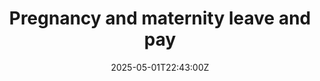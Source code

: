 ---
title: Pregnancy and maternity leave and pay
linkTitle: Pregnancy and maternity leave and pay
date: '2025-05-01T22:43:00Z'
weight: 1
description: The policy outlines maternity leave and pay provisions for full-time
  employees, ensuring compliance with legal standards. Eligible employees receive
  a minimum of 15 days of paid leave, standard salary during leave, and support for
  a safe work environment. Responsibilities include HR managing requests and management
  supporting implementation.
draft: false
ref: pregnancy-and-maternity-leave-and-pay
---
